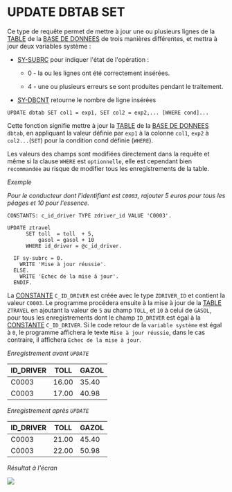 # **UPDATE DBTAB SET**

Ce type de requête permet de mettre à jour une ou plusieurs lignes de la [TABLE](../../09_Tables_DB/01_Tables.md) de la [BASE DE DONNEES]() de trois manières différentes, et mettra à jour deux variables système :

- [SY-SUBRC](../../help/02_SY-SYSTEM.md) pour indiquer l'état de l'opération :

  - 0 - la ou les lignes ont été correctement insérées.

  - 4 - une ou plusieurs erreurs se sont produites pendant le traitement.

- [SY-DBCNT](../../help/02_SY-SYSTEM.md) retourne le nombre de ligne insérées

```JS
UPDATE dbtab SET col1 = exp1, SET col2 = exp2,... [WHERE cond]...
```

Cette fonction signifie mettre à jour la [TABLE](../../09_Tables_DB/01_Tables.md) de la [BASE DE DONNEES]() `dbtab`, en appliquant la valeur définie par `exp1` à la colonne `col1`, `exp2` à `col2...`(`SET`) pour la condition cond définie (`WHERE`).

Les valeurs des champs sont modifiées directement dans la requête et même si la clause `WHERE` est `optionnelle`, elle est cependant bien `recommandée` au risque de modifier tous les enregistrements de la table.

_Exemple_

_Pour le conducteur dont l'identifiant est `C0003`, rajouter 5 euros pour tous les péages et 10 pour l'essence._

```JS
CONSTANTS: c_id_driver TYPE zdriver_id VALUE 'C0003'.

UPDATE ztravel
      SET toll  = toll  + 5,
          gasol = gasol + 10
      WHERE id_driver = @c_id_driver.

  IF sy-subrc = 0.
    WRITE 'Mise à jour réussie'.
  ELSE.
    WRITE 'Echec de la mise à jour'.
  ENDIF.
```

La [CONSTANTE](../../04_Variables/02_Constants.md) `C_ID_DRIVER` est créée avec le type `ZDRIVER_ID` et contient la valeur `C0003`. Le programme procédera ensuite à la mise à jour de la [TABLE](../../09_Tables_DB/01_Tables.md) `ZTRAVEL` en ajoutant la valeur de `5` au champ `TOLL`, et `10` à celui de `GASOL`, pour tous les enregistrements dont le champ `ID_DRIVER` est égal à la [CONSTANTE](../../04_Variables/02_Constants.md) `C_ID_DRIVER`. Si le code retour de la `variable système` est égal à `0`, le programme affichera le texte `Mise à jour réussie`, dans le cas contraire, il affichera `Echec de la mise à jour`.

_Enregistrement avant `UPDATE`_

| **ID_DRIVER** | **TOLL** | **GAZOL** |
| ------------- | -------- | --------- |
| C0003         | 16.00    | 35.40     |
| C0003         | 17.00    | 40.98     |

_Enregistrement après `UPDATE`_

| **ID_DRIVER** | **TOLL** | **GAZOL** |
| ------------- | -------- | --------- |
| C0003         | 21.00    | 45.40     |
| C0003         | 22.00    | 50.98     |

_Résultat à l'écran_

![](../../ressources/12_03_01_01.png)
